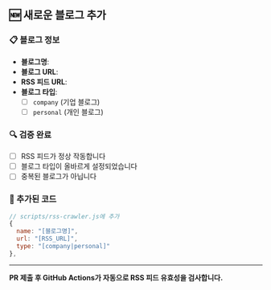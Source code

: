 ## 🆕 새로운 블로그 추가

### 📋 블로그 정보

- **블로그명**:
- **블로그 URL**:
- **RSS 피드 URL**:
- **블로그 타입**:
  - [ ] `company` (기업 블로그)
  - [ ] `personal` (개인 블로그)

### 🔍 검증 완료

- [ ] RSS 피드가 정상 작동합니다
- [ ] 블로그 타입이 올바르게 설정되었습니다
- [ ] 중복된 블로그가 아닙니다

### 📝 추가된 코드

```javascript
// scripts/rss-crawler.js에 추가
{
  name: "[블로그명]",
  url: "[RSS_URL]",
  type: "[company|personal]"
},
```

---

**PR 제출 후 GitHub Actions가 자동으로 RSS 피드 유효성을 검사합니다.**
